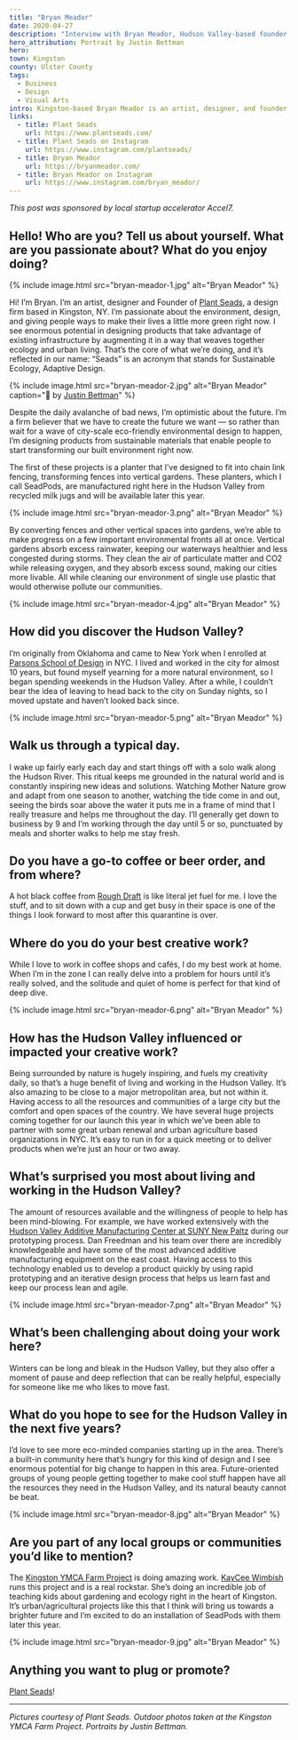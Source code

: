 ```yaml
---
title: "Bryan Meador"
date: 2020-04-27
description: "Interview with Bryan Meador, Hudson Valley-based founder of sustainability-focused design firm Plant Seads."
hero_attribution: Portrait by Justin Bettman
hero:
town: Kingston
county: Ulster County
tags:
  - Business
  - Design
  - Visual Arts
intro: Kingston-based Bryan Meador is an artist, designer, and founder of the sustainability-focused design firm Plant Seads.
links:
  - title: Plant Seads
    url: https://www.plantseads.com/
  - title: Plant Seads on Instagram
    url: https://www.instagram.com/plantseads/
  - title: Bryan Meador
    url: https://bryanmeador.com/
  - title: Bryan Meador on Instagram
    url: https://www.instagram.com/bryan_meador/
---
```


_This post was sponsored by local startup accelerator Accel7._

## Hello! Who are you? Tell us about yourself. What are you passionate about? What do you enjoy doing?

{% include image.html src="bryan-meador-1.jpg" alt="Bryan Meador" %}

Hi! I’m Bryan. I’m an artist, designer and Founder of [Plant Seads](https://www.plantseads.com/), a design firm based in Kingston, NY. I’m passionate about the environment, design, and giving people ways to make their lives a little more green right now. I see enormous potential in designing products that take advantage of existing infrastructure by augmenting it in a way that weaves together ecology and urban living. That’s the core of what we’re doing, and it’s reflected in our name: “Seads” is an acronym that stands for Sustainable Ecology, Adaptive Design.

{% include image.html src="bryan-meador-2.jpg" alt="Bryan Meador" caption="📸 by <a href='https://www.justinbettman.com/'>Justin Bettman</a>" %}

Despite the daily avalanche of bad news, I’m optimistic about the future. I’m a firm believer that we have to create the future we want — so rather than wait for a wave of city-scale eco-friendly environmental design to happen, I’m designing products from sustainable materials that enable people to start transforming our built environment right now.

The first of these projects is a planter that I’ve designed to fit into chain link fencing, transforming fences into vertical gardens. These planters, which I call SeadPods, are manufactured right here in the Hudson Valley from recycled milk jugs and will be available later this year.

{% include image.html src="bryan-meador-3.png" alt="Bryan Meador" %}

By converting fences and other vertical spaces into gardens, we’re able to make progress on a few important environmental fronts all at once. Vertical gardens absorb excess rainwater, keeping our waterways healthier and less congested during storms. They clean the air of particulate matter and CO2 while releasing oxygen, and they absorb excess sound, making our cities more livable. All while cleaning our environment of single use plastic that would otherwise pollute our communities.

{% include image.html src="bryan-meador-4.jpg" alt="Bryan Meador" %}

## How did you discover the Hudson Valley?

I’m originally from Oklahoma and came to New York when I enrolled at [Parsons School of Design](https://www.newschool.edu/parsons/) in NYC. I lived and worked in the city for almost 10 years, but found myself yearning for a more natural environment, so I began spending weekends in the Hudson Valley. After a while, I couldn’t bear the idea of leaving to head back to the city on Sunday nights, so I moved upstate and haven’t looked back since.

{% include image.html src="bryan-meador-5.png" alt="Bryan Meador" %}

## Walk us through a typical day.

I wake up fairly early each day and start things off with a solo walk along the Hudson River. This ritual keeps me grounded in the natural world and is constantly inspiring new ideas and solutions. Watching Mother Nature grow and adapt from one season to another, watching the tide come in and out, seeing the birds soar above the water it puts me in a frame of mind that I really treasure and helps me throughout the day. I’ll generally get down to business by 9 and I’m working through the day until 5 or so, punctuated by meals and shorter walks to help me stay fresh.

## Do you have a go-to coffee or beer order, and from where?

A hot black coffee from [Rough Draft](https://www.roughdraftny.com/) is like literal jet fuel for me. I love the stuff, and to sit down with a cup and get busy in their space is one of the things I look forward to most after this quarantine is over.

## Where do you do your best creative work?

While I love to work in coffee shops and cafés, I do my best work at home. When I’m in the zone I can really delve into a problem for hours until it’s really solved, and the solitude and quiet of home is perfect for that kind of deep dive.

{% include image.html src="bryan-meador-6.png" alt="Bryan Meador" %}

## How has the Hudson Valley influenced or impacted your creative work?

Being surrounded by nature is hugely inspiring, and fuels my creativity daily, so that’s a huge benefit of living and working in the Hudson Valley. It’s also amazing to be close to a major metropolitan area, but not within it. Having access to all the resources and communities of a large city but the comfort and open spaces of the country. We have several huge projects coming together for our launch this year in which we’ve been able to partner with some great urban renewal and urban agriculture based organizations in NYC. It’s easy to run in for a quick meeting or to deliver products when we’re just an hour or two away.

## What’s surprised you most about living and working in the Hudson Valley?

The amount of resources available and the willingness of people to help has been mind-blowing. For example, we have worked extensively with the [Hudson Valley Additive Manufacturing Center at SUNY New Paltz](https://www.newpaltz.edu/hvamc/) during our prototyping process. Dan Freedman and his team over there are incredibly knowledgeable and have some of the most advanced additive manufacturing equipment on the east coast. Having access to this technology enabled us to develop a product quickly by using rapid prototyping and an iterative design process that helps us learn fast and keep our process lean and agile.

{% include image.html src="bryan-meador-7.png" alt="Bryan Meador" %}

## What’s been challenging about doing your work here?

Winters can be long and bleak in the Hudson Valley, but they also offer a moment of pause and deep reflection that can be really helpful, especially for someone like me who likes to move fast.

## What do you hope to see for the Hudson Valley in the next five years?

I’d love to see more eco-minded companies starting up in the area. There’s a built-in community here that’s hungry for this kind of design and I see enormous potential for big change to happen in this area. Future-oriented groups of young people getting together to make cool stuff happen have all the resources they need in the Hudson Valley, and its natural beauty cannot be beat.

{% include image.html src="bryan-meador-8.jpg" alt="Bryan Meador" %}

## Are you part of any local groups or communities you’d like to mention?

The [Kingston YMCA Farm Project](https://www.kingstonymcafarmproject.org/) is doing amazing work. [KayCee Wimbish](http://kingstonhappenings.org/doers-dreamers-kaycee-wimbish/) runs this project and is a real rockstar. She’s doing an incredible job of teaching kids about gardening and ecology right in the heart of Kingston. It’s urban/agricultural projects like this that I think will bring us towards a brighter future and I’m excited to do an installation of SeadPods with them later this year.

{% include image.html src="bryan-meador-9.jpg" alt="Bryan Meador" %}

## Anything you want to plug or promote?

[Plant Seads](https://plantseads.com)!

---

_Pictures courtesy of Plant Seads. Outdoor photos taken at the Kingston YMCA Farm Project. Portraits by Justin Bettman._
